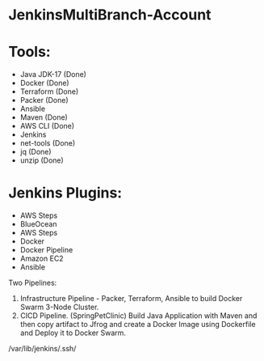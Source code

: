 # JenkinsMultiBranch-Account

# Tools:
- Java JDK-17 (Done)
- Docker (Done)
- Terraform (Done)
- Packer (Done)
- Ansible 
- Maven (Done)
- AWS CLI (Done)
- Jenkins
- net-tools (Done)
- jq (Done)
- unzip (Done)

# Jenkins Plugins:
- AWS Steps
- BlueOcean
- AWS Steps
- Docker
- Docker Pipeline
- Amazon EC2
- Ansible

Two Pipelines:
1. Infrastructure Pipeline - Packer, Terraform, Ansible to build Docker Swarm 3-Node Cluster.
2. CICD Pipeline. (SpringPetClinic) Build Java Application with Maven and then copy artifact to Jfrog and create a Docker Image using Dockerfile and Deploy it to Docker Swarm.

/var/lib/jenkins/.ssh/